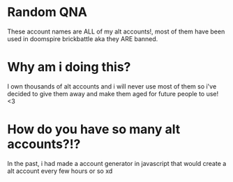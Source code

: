 # Random QNA

These account names are ALL of my alt accounts!, most of them have been used in doomspire brickbattle aka they ARE banned.

# Why am i doing this?

I own thousands of alt accounts and i will never use most of them so i've decided to give them away and make them aged for future people to use! <3

# How do you have so many alt accounts?!?

In the past, i had made a account generator in javascript that would create a alt account every few hours or so xd
